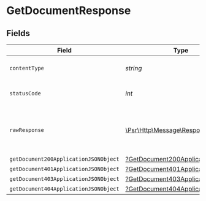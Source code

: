 # GetDocumentResponse


## Fields

| Field                                                                                                        | Type                                                                                                         | Required                                                                                                     | Description                                                                                                  |
| ------------------------------------------------------------------------------------------------------------ | ------------------------------------------------------------------------------------------------------------ | ------------------------------------------------------------------------------------------------------------ | ------------------------------------------------------------------------------------------------------------ |
| `contentType`                                                                                                | *string*                                                                                                     | :heavy_check_mark:                                                                                           | HTTP response content type for this operation                                                                |
| `statusCode`                                                                                                 | *int*                                                                                                        | :heavy_check_mark:                                                                                           | HTTP response status code for this operation                                                                 |
| `rawResponse`                                                                                                | [\Psr\Http\Message\ResponseInterface](https://www.php-fig.org/psr/psr-7/#33-psrhttpmessageresponseinterface) | :heavy_minus_sign:                                                                                           | Raw HTTP response; suitable for custom response parsing                                                      |
| `getDocument200ApplicationJSONObject`                                                                        | [?GetDocument200ApplicationJSON](../../models/operations/GetDocument200ApplicationJSON.md)                   | :heavy_minus_sign:                                                                                           | OK                                                                                                           |
| `getDocument401ApplicationJSONObject`                                                                        | [?GetDocument401ApplicationJSON](../../models/operations/GetDocument401ApplicationJSON.md)                   | :heavy_minus_sign:                                                                                           | Unauthenticated                                                                                              |
| `getDocument403ApplicationJSONObject`                                                                        | [?GetDocument403ApplicationJSON](../../models/operations/GetDocument403ApplicationJSON.md)                   | :heavy_minus_sign:                                                                                           | Forbidden                                                                                                    |
| `getDocument404ApplicationJSONObject`                                                                        | [?GetDocument404ApplicationJSON](../../models/operations/GetDocument404ApplicationJSON.md)                   | :heavy_minus_sign:                                                                                           | Not Found                                                                                                    |
